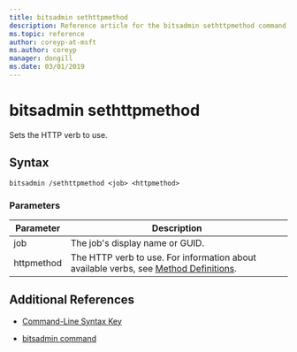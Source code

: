 ```yaml
---
title: bitsadmin sethttpmethod
description: Reference article for the bitsadmin sethttpmethod command, which sets the HTTP verb to use.
ms.topic: reference
author: coreyp-at-msft
ms.author: coreyp
manager: dongill
ms.date: 03/01/2019
---
```


# bitsadmin sethttpmethod

Sets the HTTP verb to use.

## Syntax

```
bitsadmin /sethttpmethod <job> <httpmethod>
```

### Parameters

| Parameter | Description |
| --------- | ----------- |
| job | The job's display name or GUID. |
| httpmethod | The HTTP verb to use. For information about available verbs, see [Method Definitions](https://www.w3.org/Protocols/rfc2616/rfc2616-sec9.html). |

## Additional References

- [Command-Line Syntax Key](command-line-syntax-key.md)

- [bitsadmin command](bitsadmin.md)

